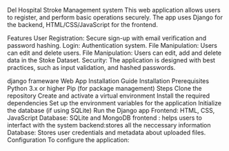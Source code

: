 Del Hospital Stroke Management system 
This web application allows users to register, and perform basic operations securely. The app uses Django for the backend, HTML/CSS/JavaScript for the frontend.

Features
User Registration: Secure sign-up with email verification and password hashing.
Login: Authentication system.
File Manipulation: Users can edit and delete users.
File Manipulation: Users can edit, add and delete data in the Stoke Dataset.
Security: The application is designed with best practices, such as input validation, and hashed passwords.

django frameware
Web App Installation Guide
Installation
Prerequisites
Python 3.x or higher
Pip (for package management)
Steps
Clone the repository
Create and activate a virtual environment
Install the required dependencies
Set up the environment variables for the application
Initialize the database (if using SQLite)
Run the Django app
Frontend: HTML, CSS, JavaScript
Database: SQLite and MongoDB
frontend : helps users to interfact with the system
backend:stores all the neccessary information
Database: Stores user credentials and metadata about uploaded files.
Configuration
To configure the application:

